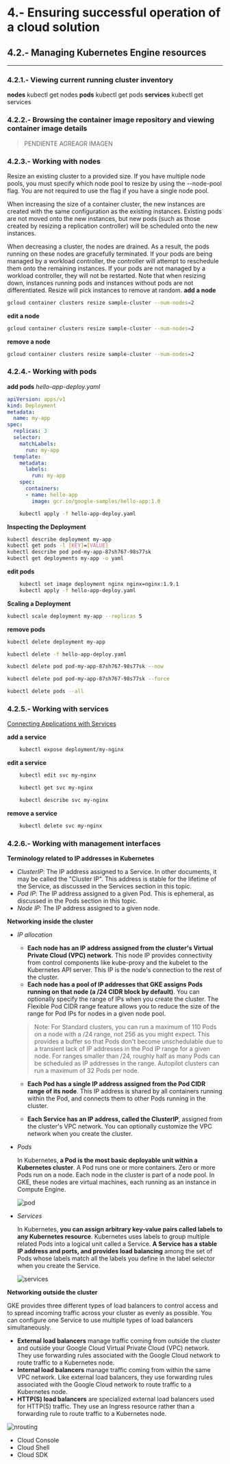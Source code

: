 # 4.- Ensuring successful operation of a cloud solution
## 4.2.- Managing Kubernetes Engine resources
---
### 4.2.1.- Viewing current running cluster inventory
**nodes**
kubectl get nodes
**pods**
kubectl get pods
**services**
kubectl get services

### 4.2.2.- Browsing the container image repository and viewing container image details

> PENDIENTE AGREAGR IMAGEN

### 4.2.3.- Working with nodes
Resize an existing cluster to a provided size.
If you have multiple node pools, you must specify which node pool to resize by using the --node-pool flag. You are not required to use the flag if you have a single node pool.

When increasing the size of a container cluster, the new instances are created with the same configuration as the existing instances. Existing pods are not moved onto the new instances, but new pods (such as those created by resizing a replication controller) will be scheduled onto the new instances.

When decreasing a cluster, the nodes are drained. As a result, the pods running on these nodes are gracefully terminated. If your pods are being managed by a workload controller, the controller will attempt to reschedule them onto the remaining instances. If your pods are not managed by a workload controller, they will not be restarted. Note that when resizing down, instances running pods and instances without pods are not differentiated. Resize will pick instances to remove at random.
**add a node** 
```bash
gcloud container clusters resize sample-cluster --num-nodes=2
```
**edit a node**
```bash
gcloud container clusters resize sample-cluster --num-nodes=2
```
**remove a node**
```bash
gcloud container clusters resize sample-cluster --num-nodes=2
```

### 4.2.4.- Working with pods
**add pods**
*hello-app-deploy.yaml*
```yaml
apiVersion: apps/v1
kind: Deployment
metadata:
  name: my-app
spec:
  replicas: 3
  selector:
    matchLabels:
      run: my-app
  template:
    metadata:
      labels:
        run: my-app
    spec:
      containers:
      - name: hello-app
        image: gcr.io/google-samples/hello-app:1.0
```
```bash
    kubectl apply -f hello-app-deploy.yaml
```
**Inspecting the Deployment**
```bash
kubectl describe deployment my-app
kubectl get pods -l [KEY]=[VALUE]
kubectl describe pod pod-my-app-87sh767-98s77sk
kubectl get deployments my-app -o yaml
```
**edit pods**
```bash
    kubectl set image deployment nginx nginx=nginx:1.9.1
    kubectl apply -f hello-app-deploy.yaml
```
**Scaling a Deployment**
```bash
kubectl scale deployment my-app --replicas 5
```
**remove pods**
```bash
kubectl delete deployment my-app

kubectl delete -f hello-app-deploy.yaml

kubectl delete pod pod-my-app-87sh767-98s77sk --now

kubectl delete pod pod-my-app-87sh767-98s77sk --force

kubectl delete pods --all
```
### 4.2.5.- Working with services
[Connecting Applications with Services](https://kubernetes.io/docs/concepts/services-networking/connect-applications-service/)

**add a service**
```bash
    kubectl expose deployment/my-nginx
```
**edit a service**
```bash
    kubectl edit svc my-nginx

    kubectl get svc my-nginx

    kubectl describe svc my-nginx
```
**remove a service**
```bash
    kubectl delete svc my-nginx
```
### 4.2.6.- Working with management interfaces

**Terminology related to IP addresses in Kubernetes**
- *ClusterIP*: The IP address assigned to a Service. In other documents, it may be called the "Cluster IP". This address is stable for the lifetime of the Service, as discussed in the Services section in this topic.
- *Pod IP*: The IP address assigned to a given Pod. This is ephemeral, as discussed in the Pods section in this topic.
- *Node IP*: The IP address assigned to a given node.

**Networking inside the cluster**


- *IP allocation*
    - **Each node has an IP address assigned from the cluster's Virtual Private Cloud (VPC) network**. This node IP provides connectivity from control components like kube-proxy and the kubelet to the Kubernetes API server. This IP is the node's connection to the rest of the cluster.
    - **Each node has a pool of IP addresses that GKE assigns Pods running on that node (a /24 CIDR block by default)**. You can optionally specify the range of IPs when you create the cluster. The Flexible Pod CIDR range feature allows you to reduce the size of the range for Pod IPs for nodes in a given node pool.

    > Note: For Standard clusters, you can run a maximum of 110 Pods on a node with a /24 range, not 256 as you might expect. This provides a buffer so that Pods don't become unschedulable due to a transient lack of IP addresses in the Pod IP range for a given node. For ranges smaller than /24, roughly half as many Pods can be scheduled as IP addresses in the range. Autopilot clusters can run a maximum of 32 Pods per node.

    - **Each Pod has a single IP address assigned from the Pod CIDR range of its node**. This IP address is shared by all containers running within the Pod, and connects them to other Pods running in the cluster.

    - **Each Service has an IP address, called the ClusterIP**, assigned from the cluster's VPC network. You can optionally customize the VPC network when you create the cluster.


- *Pods*

    In Kubernetes, **a Pod is the most basic deployable unit within a Kubernetes cluster**. A Pod runs one or more containers. Zero or more Pods run on a node. Each node in the cluster is part of a node pool. In GKE, these nodes are virtual machines, each running as an instance in Compute Engine.

    ![pod](https://cloud.google.com/kubernetes-engine/images/networking-overview_single-node.png)

- *Services*

    In Kubernetes, **you can assign arbitrary key-value pairs called labels to any Kubernetes resource**. Kubernetes uses labels to group multiple related Pods into a logical unit called a Service. **A Service has a stable IP address and ports, and provides load balancing** among the set of Pods whose labels match all the labels you define in the label selector when you create the Service.

    ![services](https://cloud.google.com/kubernetes-engine/images/networking-overview_two-services.png)

**Networking outside the cluster**

GKE provides three different types of load balancers to control access and to spread incoming traffic across your cluster as evenly as possible. You can configure one Service to use multiple types of load balancers simultaneously.

- **External load balancers** manage traffic coming from outside the cluster and outside your Google Cloud Virtual Private Cloud (VPC) network. They use forwarding rules associated with the Google Cloud network to route traffic to a Kubernetes node.
- **Internal load balancers** manage traffic coming from within the same VPC network. Like external load balancers, they use forwarding rules associated with the Google Cloud network to route traffic to a Kubernetes node.
- **HTTP(S) load balancers** are specialized external load balancers used for HTTP(S) traffic. They use an Ingress resource rather than a forwarding rule to route traffic to a Kubernetes node.

![nrouting](https://cloud.google.com/kubernetes-engine/images/networking-overview_routing.png)



- Cloud Console
- Cloud Shell
- Cloud SDK
